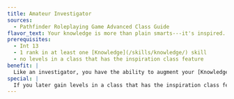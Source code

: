 ```yaml
---
title: Amateur Investigator
sources:
  - Pathfinder Roleplaying Game Advanced Class Guide
flavor_text: Your knowledge is more than plain smarts---it's inspired.
prerequisites:
  - Int 13
  - 1 rank in at least one [Knowledge](/skills/knowledge/) skill
  - no levels in a class that has the inspiration class feature
benefit: |
  Like an investigator, you have the ability to augment your [Knowledge](/skills/knowledge/),[Linguistics](/skills/linguistics/), and [Spellcraft](/skills/spellcraft/) checks. You gain a pool of inspiration equal to your Intelligence modifier. You can expend one use of inspiration as a free action to add 1d6 to the result of a [Knowledge](/skills/knowledge/),[Linguistics](/skills/linguistics/), or [Spellcraft](/skills/spellcraft/) check, as long as you are trained in that skill (even if you take 10 or take 20 on that check). You make this choice after the check is rolled and before the result of the roll is revealed. You can use inspiration only once per skill check. Your pool of inspiration refreshes each day, typically after you get a restful night's sleep.
special: |
  If you later gain levels in a class that has the inspiration class feature, you can immediately trade this feat for the [Extra Inspiration](/feats/extra-inspiration/) feat.
---
```


